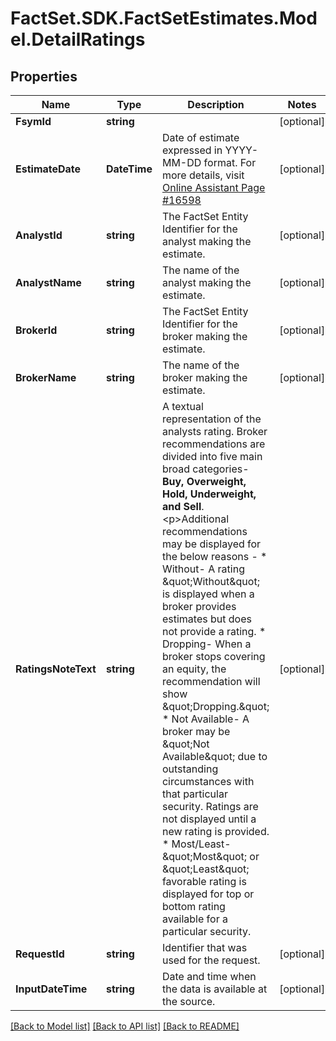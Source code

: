 # FactSet.SDK.FactSetEstimates.Model.DetailRatings

## Properties

Name | Type | Description | Notes
------------ | ------------- | ------------- | -------------
**FsymId** | **string** |  | [optional] 
**EstimateDate** | **DateTime** | Date of estimate expressed in YYYY-MM-DD format. For more details, visit [Online Assistant Page #16598](https://oa.apps.factset.com/pages/16598) | [optional] 
**AnalystId** | **string** | The FactSet Entity Identifier for the analyst making the estimate. | [optional] 
**AnalystName** | **string** | The name of the analyst making the estimate. | [optional] 
**BrokerId** | **string** | The FactSet Entity Identifier for the broker making the estimate. | [optional] 
**BrokerName** | **string** | The name of the broker making the estimate. | [optional] 
**RatingsNoteText** | **string** | A textual representation of the analysts rating. Broker recommendations are divided into five main broad categories- **Buy, Overweight, Hold, Underweight, and Sell**.&lt;p&gt;Additional recommendations may be displayed for the below reasons -  * Without- A rating \&quot;Without\&quot; is displayed when a broker provides estimates but does not provide a rating. * Dropping- When a broker stops covering an equity, the recommendation will show \&quot;Dropping.\&quot; * Not Available- A broker may be \&quot;Not Available\&quot; due to outstanding circumstances with that particular security. Ratings are not displayed until a new rating is provided. * Most/Least- \&quot;Most\&quot; or \&quot;Least\&quot; favorable rating is displayed for top or bottom rating available for a particular security.  | [optional] 
**RequestId** | **string** | Identifier that was used for the request. | [optional] 
**InputDateTime** | **string** | Date and time when the data is available at the source. | [optional] 

[[Back to Model list]](../README.md#documentation-for-models) [[Back to API list]](../README.md#documentation-for-api-endpoints) [[Back to README]](../README.md)

